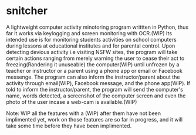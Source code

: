 # snitcher
A lightweight computer activity minotoring program writtten in Python, thus far it works via keylogging and screen monitoring with OCR.(WIP) Its intended use is for monitoring students activities on school computers during lessons at educational institutes and for parental control. Upon detecting devious activity i.e visiting NSFW sites, the program will take certain actions ranging from merely warning the user to cease their act to freezing(Randering it unuseable) the computer(WIP) until unfrozen by a teacher or instructor or a parent using a phone app or email or Facebook messenge. The program can also inform the instructor/parent about the activity through email(WIP), Facebook message, and the phone app(WIP). If told to inform the instructor/parent, the program will send the computer's name, words detected, a screenshot of the computer screen and even the photo of the user incase a web-cam is available.(WIP)

Note:
WIP all the features with a (WIP) after them have not been implimented yet, work on those features are so far in progress, and it will take some time before they have been implimented.
